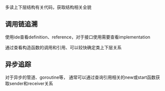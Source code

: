 多读上下层结构有关代码，获取结构相关全貌

## 调用链追溯

使用ide查看definition、reference，对于接口使用需要查看implementation

通过查看构造函数的调用和引用、可以较快确定类上下层关系

## 异步追踪

对于异步的管道、goroutine等， 通常可以通过查询引用相关的new或start函数获取sender和receiver关系

